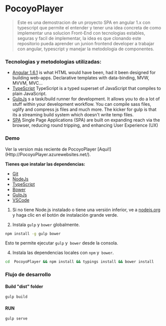 # PocoyoPlayer

> Este es una demostracion de un proyecto SPA en angular 1.x con typescript que permite el entender y tener una idea concreta de como implementar una solucion Front-End con tecnologias estables, seguras y facil de implementar, la idea es que clonando este repositorio pueda aprender un junion frontend developer a trabajar con angular, typescript y manejar la metodologia de componentes.


### Tecnologias y metodologias utilizadas:

* [Angular 1.6.1](https://github.com/angular/code.angularjs.org/tree/master/1.6.1) is what HTML would have been, had it been designed for building web-apps. Declarative templates with data-binding, MVW, MVVM, MVC...
* [TypeScript](https://github.com/Microsoft/TypeScript) TypeScript is a typed superset of JavaScript that compiles to plain JavaScript.
* [GulpJs](http://gulpjs.com/) s a task/build runner for development. It allows you to do a lot of stuff within your development workflow. You can compile sass files, uglify and compress js files and much more. The kicker for gulp is that its a streaming build system which doesn't write temp files.
* [SPA](https://johnpapa.net/spa/) Single Page Applications (SPA) are built on expanding reach via the browser, reducing round tripping, and enhancing User Experience (UX)

### Demo
Ver la version más reciente de PocoyoPlayer [Aqui!] (Http://PocoyoPlayer.azurewebsites.net/).
 
 
**Tienes que instalar las dependencias:**
* [Git]()
* [NodeJs]()
* [TypeScript]()
* [Bower]()
* [GulpJs]()
* [VSCode]()

1) Si no tiene Node.js instalado o tiene una versión inferior, ve a [nodejs.org](https://nodejs.org) y haga clic en el botón de instalación grande verde.

3) Instala `gulp` y `bower` globalmente.

```sh
npm install -g gulp bower
```

Esto te permite ejecutar `gulp` y` bower` desde la consola.

4)  Instala las dependencias locales con `npm` y` bower`.

```sh
cd  PocoyoPlayer && npm install && typings install && bower install
```
 
### Flujo de desarrollo

#### Build "dist" folder
```sh
gulp build
```

#### RUN
```sh
gulp serve
```
